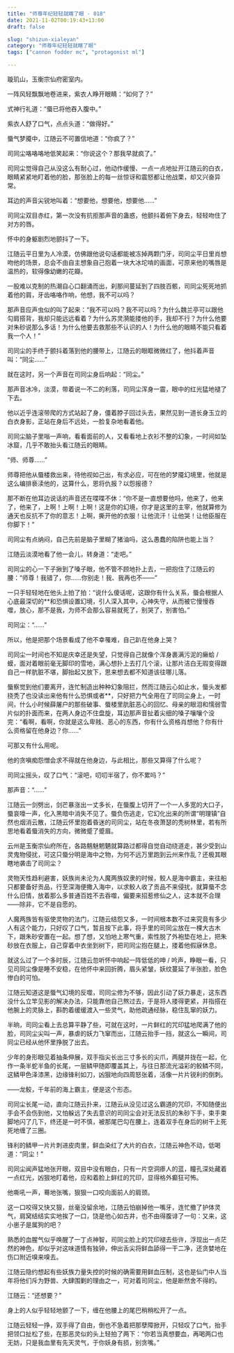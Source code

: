 ```yaml
---
title: "师尊年纪轻轻就瞎了眼 - 018"
date: 2021-11-02T00:19:43+13:00
draft: false

slug: "shizun-xialeyan"
category: "师尊年纪轻轻就瞎了眼"
tags: ["cannon fodder mc", "protagonist ml"]

---
```

璇玑山，玉衡宗仙府密室内。

一阵风轻飘飘地卷进来，紫衣人睁开眼睛：“如何了？”

式神行礼道：“蜃已将他吞入腹中。”

紫衣人舒了口气，点点头道：“做得好。”

蜃气梦魇中，江随云不可置信地道：“你疯了？”

司同尘咯咯咯地低笑起来：“你说这个？那我早就疯了。”

司同尘觉得自己从没这么有耐心过，他动作缓慢、一点一点地扯开江随云的白衣，眼睛紧紧地盯着他的脸，那张脸上的每一丝惊讶和震怒都让他战栗，却又兴奋异常。

耳边的声音尖锐地叫着：“想要他，想要他，想要他……”

司同尘双目赤红，第一次没有抗拒那声音的蛊惑，他颤抖着俯下身去，轻轻吻住了对方的唇。

怀中的身躯剧烈地颤抖了一下。

江随云平日里为人冷漠，仿佛跟他说句话都能被冻掉两颗门牙，司同尘平日里肖想吻他的场景，总会不由自主想象自己抱着一块大冰坨啃的画面，可原来他的嘴唇是温热的，软得像幼嫩的花瓣。

一股难以克制的热潮自心口翻涌而出，刹那间蔓延到了四肢百骸，司同尘死死地抓着他的肩，牙齿咯咯作响，他想，我不可以吗？

那声音应声虫似的叫了起来：“我不可以吗？我不可以吗？为什么魏兰亭可以跟他勾肩搭背，我却只能远远看着？为什么苏灵漪能搂他的手，我却不行？为什么他要对朱砂说那么多话！为什么他要去救那些不认识的人！为什么他的眼睛不能只看着我一个人！”

司同尘的手终于颤抖着落到他的腰带上，江随云的眼眶微微红了，他抖着声音叫：“同尘……”

就在这时，另一个声音在司同尘身后响起：“同尘。”

那声音冰冷，淡漠，带着说一不二的利落，司同尘浑身一震，眼中的红光猛地褪了下去。

他以近乎连滚带爬的方式站起了身，僵着脖子回过头去，果然见到一道长身玉立的白衣身影，正站在身后不远处，一脸复杂地看着他。

司同尘脑子里嗡一声响，看看面前的人，又看看地上衣衫不整的幻象，一时间如坠冰窟，几乎不敢抬头看江随云的眼睛。

“师、师尊……”

师尊把他从蜃楼救出来，待他视如己出，有求必应，可在他的梦魇幻境里，他就是这么编排亵渎他的，这算什么，恩将仇报？以怨报德？

那不断在他耳边说话的声音还在喋喋不休：“你不是一直想要他吗，他来了，他来了，他来了，上啊！上啊！上啊！这是你的幻境，你才是这里的主宰，他就算修为通天也反抗不了你的意志！上啊，撕开他的衣服！让他流汗！让他哭！让他臣服在你脚下！”

司同尘有点纳闷，自己先前是脑子里糊了猪油吗，这么愚蠢的陷阱也能上当？

江随云淡漠地看了他一会儿，转身道：“走吧。”

司同尘的心一下子揪到了嗓子眼，他不管不顾地扑上去，一把抱住了江随云的腰：“师尊！我错了，你……你别走！我、我再也不——”

一只手轻轻地在他头上拍了拍：“说什么傻话呢，这跟你有什么关系，蜃会根据人心底最深切的**和恐惧设置幻境，引人深入其中，心神失守，从而被它慢慢吞噬，放心，那不是我，为师不会那么容易就死了，别哭了，别害怕。”

司同尘：“……”

所以，他是把那个场景看成了他不幸罹难，自己趴在他身上哭？

司同尘一时间也不知是庆幸还是失望，只觉得自己就像个浑身裹满污泥的癞蛤 / 蟆，面对着眼前毫无脚印的雪地，满心想扑上去打几个滚，让那片洁白无瑕变得跟自己一样肮脏不堪，脚抬起又放下，思来想去都不知道该往哪儿落。

蜃察觉到他们要离开，连忙制造出种种幻象阻拦，然而江随云心如止水，蜃头发都挠秃了也没读出来他有什么恐惧或者**，只好把力气全用在了司同尘身上，一时间，什么小时候薛屠户的那些破事、蜃楼里肮脏恶心的回忆、母亲的眼泪和懦弱雪片似的扑面而来，在两人身边不住盘旋，耳边那声音扯着尖细的嗓子嚷嚷个没完：“看啊，看啊，你就是这么卑贱、恶心的东西，你有什么资格肖想他？你有什么资格留在他身边？你……”

可那又有什么用呢。

他的贪嗔痴怨憎会求不得就在他身边，与此相比，那些又算得了什么呢？

司同尘摇头，叹了口气：“滚吧，叨叨半宿了，你不累吗？”

那声音：“……”

江随云一剑劈出，剑芒暴涨出一丈多长，在蜃腹上切开了一个一人多宽的大口子，蜃哀嚎一声，化入黑暗中消失不见了。蜃负伤逃走，它幻化出来的所谓“明理镇”自然也烟消云散，江随云怀里抱着昏迷的司同尘，站在冬夜萧瑟的秃树林里，若有所思地看着蜃消失的方向，微微蹙了蹙眉。

云州是玉衡宗仙府所在，各路魑魅魍魉就算路过都得自觉自动绕道走，甚少受到山灵鬼物侵扰，可这只蜃分明是海中之物，为何不远万里跑到云州来作乱？还极其眼瞎地袭击了司同尘？

灵物天性趋利避害，妖族尚未沦为人魔两族奴隶的时候，鲛人是海中霸主，来往船只都要备好贡品，行至深海便撒入海中，以求鲛人收了贡品不来侵扰，就算蜃不念什么旧情，放着那么多普通百姓不去吞噬，偏要来招惹修仙之人，这本就不合理——除非，它不是自愿的。

人魔两族皆有驱使灵物的法门，江随云结怨又多，一时间根本数不过来究竟有多少人有这个能力，只好叹了口气，暂且按下此事，将手里的司同尘放在一棵大古木下，跟朱砂安置在一起。想了想，又怕地上寒气重，索性脱了外袍垫在地上，把朱砂放在衣服上，自己穿着中衣坐到树下，把司同尘抱在腿上，搂着他假寐休息。

就这么过了一个多时辰，江随云忽听怀中响起一阵低低的呻 / 吟声，睁眼一看，只见司同尘像是睡不安稳，在他怀中来回折腾，眉头紧皱，妖纹蔓延了半张脸，脸色惨白的可怕。

江随云知道这是蜃气幻境的反噬，司同尘修为不够，因此引动了妖力暴走，这东西没什么立竿见影的解决办法，只能靠他自己熬过去，于是将人搂得更紧，并指搭在他腕上的灵脉上，斟酌着缓缓渡入一些灵气，助他疏通经脉，稳住乱窜的妖力。

半晌，司同尘看上去总算平静了些，可就在这时，一片鲜红的咒印猛地爬满了他的脸，司同尘尖叫一声，暴虐的妖力飞窜而出，江随云抬手一挡，就这么一瞬间，司同尘已经从他怀里挣脱了出去。

少年的身形眼见着抽条伸展，双手指尖长出三寸多长的尖爪，两腿并拢在一起，化作一条半蛇半鱼的长尾，一层鳞甲随即覆盖其上，与往日那流光溢彩的鲛鳞不同，这鳞甲色泽漆黑，边缘锋利如刀，凶狠地向四周怒张着，活像一片片锐利的倒刺。

——龙鲛，千年前的海上霸主，便是这个形态。

司同尘长尾一动，直向江随云扑来，江随云从没见过这么霸道的咒印，不知随便出手会不会伤到他，又怕躲远了失去意识的司同尘会对无法反抗的朱砂下手，束手束脚地闪了几下，终还是一时不慎，被那尾巴勾在腰上，连着双手在身后的树干上死死地缠了三圈。

锋利的鳞甲一片片刺进皮肉里，鲜血染红了大片的白衣，江随云神色不动，低喝道：“同尘！”

司同尘闻声猛地张开眼，双目中没有眼白，只有一片空洞瘆人的蓝，瞳孔深处藏着一点红光，凶狠地盯着他，应和着脸上鲜红的咒印，显得格外癫狂可怖。

他嘶吼一声，蓦地张嘴，狠狠一口咬向面前人的肩颈。

这一口咬得又快又狠，丝毫没留余地，江随云怕崩掉他一嘴牙，连忙撤了护体灵气，肩窝结结实实地挨了一口，饶是他心如古井，也不由得腹诽了一句：又来，这小崽子是属狗的吧？

熟悉的血腥气似乎唤醒了一丁点神智，司同尘脸上的咒印褪去些许，浮现出一点茫然的神色，却似乎对这味道情有独钟，伸出舌尖将鲜血舔得一干二净，还贪婪地在伤口附近嗅来嗅去。

江随云隐约想起有些妖族力量失控的时候的确需要用鲜血压制，这也是仙门中人当年将他们斥为野兽、大肆围剿的理由之一，可对着司同尘，他是断然舍不得的。

江随云：“还想要？”

身上的人似乎轻轻地颤了一下，缠在他腰上的尾巴稍稍松开了一点。

江随云轻轻一挣，双手得了自由，倒也不急着把那孽障掀开，只轻叹了口气，抬手把领口扯松了些，在那恶灵似的头上轻拍了两下：“你若当真想要血，再喝两口也无妨，只是我血里有先天灵气，于你妖身有损，别贪嘴。”